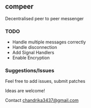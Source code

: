## compeer

Decentralised peer to peer messenger


### TODO

* Handle multiple messages correctly
* Handle disconnection
* Add Signal Handlers
* Enable Encryption

### Suggestions/Issues

Feel free to add issues, submit patches

Ideas are welcome!

Contact chandrika3437@gmail.com
